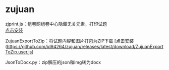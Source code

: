 # zujuan
zjprint.js：组卷网组卷中心隐藏无关元素，打印试题  
[点击安装](https://github.com/id94264/zujuan/raw/main/zjprint.user.js)

ZujuanExportToZip：将试题内容和图片打包为ZIP下载
[点击安装(https://github.com/id94264/zujuan/releases/latest/download/ZujuanExportToZip.user.js)

JsonToDocx.py：zip解压的json和img转为docx
